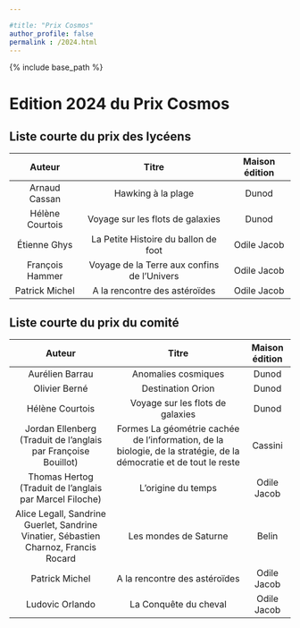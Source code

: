 ```yaml
---

#title: "Prix Cosmos"
author_profile: false
permalink : /2024.html
---
```


{% include base_path %}

# Edition 2024 du Prix Cosmos

## Liste courte du prix des lycéens


| Auteur | Titre | Maison édition|
|:------:|:----:|:-----------:|
| Arnaud Cassan| Hawking à la plage| Dunod|
| Hélène Courtois| Voyage sur les flots de galaxies| Dunod|
| Étienne Ghys| La Petite Histoire du ballon de foot | Odile Jacob|
| François Hammer| Voyage de la Terre aux confins de l’Univers| Odile Jacob|
| Patrick Michel| A la rencontre des astéroïdes| Odile Jacob|

## Liste courte du prix du comité

| Auteur | Titre | Maison édition|
|:------:|:----:|:-----------:|
| Aurélien Barrau| Anomalies cosmiques |Dunod|
| Olivier Berné| Destination Orion |Dunod|
| Hélène Courtois| Voyage sur les flots de galaxies |Dunod|
| Jordan Ellenberg (Traduit de l’anglais par Françoise Bouillot) | Formes La géométrie cachée de l’information, de la biologie, de la stratégie, de la démocratie et de tout le reste| Cassini|
| Thomas Hertog (Traduit de l’anglais par Marcel Filoche) | L’origine du temps| Odile Jacob|
| Alice Legall, Sandrine Guerlet, Sandrine Vinatier, Sébastien Charnoz, Francis Rocard| Les mondes de Saturne|Belin|
| Patrick Michel| A la rencontre des astéroïdes| Odile Jacob|
| Ludovic Orlando| La Conquête du cheval |Odile Jacob|
